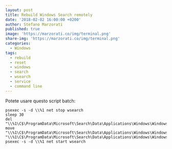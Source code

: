 ```yaml
---
layout: post
title: Rebuild Windows Search remotely
date: '2018-02-02 16:00:00 +0200'
author: Stefano Marzorati
published: true
image: 'https://marzorati.co/img/terminal.png'
share-img: 'https://marzorati.co/img/terminal.png'
categories:
  - Windows
tags:
  - rebuild
  - reset
  - windows
  - search
  - wsearch
  - service
  - command line
---
```

Potete usare questo script batch:   

	psexec -s -d \\%1 net stop wsearch
	sleep 30
	del "\\%1\C$\ProgramData\Microsoft\Search\Data\Applications\Windows\Windows.edb.bak"
	move "\\%1\C$\ProgramData\Microsoft\Search\Data\Applications\Windows\Windows.edb" "\\%1\C$\ProgramData\Microsoft\Search\Data\Applications\Windows\Windows.edb.bak"
	psexec -s -d \\%1 net start wsearch
